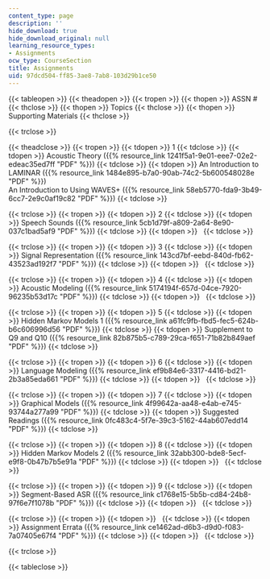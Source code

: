 ```yaml
---
content_type: page
description: ''
hide_download: true
hide_download_original: null
learning_resource_types:
- Assignments
ocw_type: CourseSection
title: Assignments
uid: 97dcd504-ff85-3ae8-7ab8-103d29b1ce50
---
```


{{< tableopen >}}
{{< theadopen >}}
{{< tropen >}}
{{< thopen >}}
ASSN #
{{< thclose >}}
{{< thopen >}}
Topics
{{< thclose >}}
{{< thopen >}}
Supporting Materials
{{< thclose >}}

{{< trclose >}}

{{< theadclose >}}
{{< tropen >}}
{{< tdopen >}}
1
{{< tdclose >}}
{{< tdopen >}}
Acoustic Theory ({{% resource_link 1241f5a1-9e01-eee7-02e2-edeac35ed7ff "PDF" %}})
{{< tdclose >}}
{{< tdopen >}}
An Introduction to LAMINAR ({{% resource_link 1484e895-b7a0-90ab-74c2-5b600548028e "PDF" %}})  
An Introduction to Using WAVES+ ({{% resource_link 58eb5770-fda9-3b49-6cc7-2e9c0af19c82 "PDF" %}})
{{< tdclose >}}

{{< trclose >}}
{{< tropen >}}
{{< tdopen >}}
2
{{< tdclose >}}
{{< tdopen >}}
Speech Sounds ({{% resource_link 5cb1d79f-a809-2a64-8e90-037c1bad5af9 "PDF" %}})
{{< tdclose >}}
{{< tdopen >}}
 
{{< tdclose >}}

{{< trclose >}}
{{< tropen >}}
{{< tdopen >}}
3
{{< tdclose >}}
{{< tdopen >}}
Signal Representation ({{% resource_link 143cd7bf-eebd-840d-fb62-43523ad192f7 "PDF" %}})
{{< tdclose >}}
{{< tdopen >}}
 
{{< tdclose >}}

{{< trclose >}}
{{< tropen >}}
{{< tdopen >}}
4
{{< tdclose >}}
{{< tdopen >}}
Acoustic Modeling ({{% resource_link 5174194f-657d-04ce-7920-96235b53d17c "PDF" %}})
{{< tdclose >}}
{{< tdopen >}}
 
{{< tdclose >}}

{{< trclose >}}
{{< tropen >}}
{{< tdopen >}}
5
{{< tdclose >}}
{{< tdopen >}}
Hidden Markov Models 1 ({{% resource_link a61fc9fb-fbd5-fec5-624b-b6c606996d56 "PDF" %}})
{{< tdclose >}}
{{< tdopen >}}
Supplement to Q9 and Q10 ({{% resource_link 82b875b5-c789-29ca-f651-71b82b849aef "PDF" %}})
{{< tdclose >}}

{{< trclose >}}
{{< tropen >}}
{{< tdopen >}}
6
{{< tdclose >}}
{{< tdopen >}}
Language Modeling ({{% resource_link ef9b84e6-3317-4416-bd21-2b3a85eda661 "PDF" %}})
{{< tdclose >}}
{{< tdopen >}}
 
{{< tdclose >}}

{{< trclose >}}
{{< tropen >}}
{{< tdopen >}}
7
{{< tdclose >}}
{{< tdopen >}}
Graphical Models ({{% resource_link 4f99642a-aa48-e4ab-e745-93744a277a99 "PDF" %}})
{{< tdclose >}}
{{< tdopen >}}
Suggested Readings ({{% resource_link 0fc483c4-5f7e-39c3-5162-44ab607edd14 "PDF" %}})
{{< tdclose >}}

{{< trclose >}}
{{< tropen >}}
{{< tdopen >}}
8
{{< tdclose >}}
{{< tdopen >}}
Hidden Markov Models 2 ({{% resource_link 32abb300-bde8-5ecf-e9f8-0b47b7b5e91a "PDF" %}})
{{< tdclose >}}
{{< tdopen >}}
 
{{< tdclose >}}

{{< trclose >}}
{{< tropen >}}
{{< tdopen >}}
9
{{< tdclose >}}
{{< tdopen >}}
Segment-Based ASR ({{% resource_link c1768e15-5b5b-cd84-24b8-97f6e7f1078b "PDF" %}})
{{< tdclose >}}
{{< tdopen >}}
 
{{< tdclose >}}

{{< trclose >}}
{{< tropen >}}
{{< tdopen >}}
 
{{< tdclose >}}
{{< tdopen >}}
Assignment Errata ({{% resource_link ce1462ad-d6b3-d9d0-f083-7a07405e67f4 "PDF" %}})
{{< tdclose >}}
{{< tdopen >}}
 
{{< tdclose >}}

{{< trclose >}}

{{< tableclose >}}